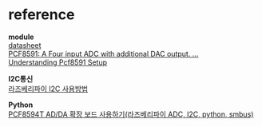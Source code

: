 # reference
**module**  
[datasheet](https://pdf1.alldatasheet.com/datasheet-pdf/view/18222/PHILIPS/PCF8591.html)  
[PCF8591: A Four input ADC with additional DAC output. ...](https://www.best-microcontroller-projects.com/pcf8591.html)  
[Understanding Pcf8591 Setup](https://forums.raspberrypi.com/viewtopic.php?t=177559)  
  
**I2C통신**  
[라즈베리파이 I2C 사용방법](https://m.blog.naver.com/chgy2131/221922893758)  
  
**Python**  
[PCF8594T AD/DA 확장 보드 사용하기(라즈베리파이 ADC, I2C, python, smbus)](https://m.blog.naver.com/PostView.naver?isHttpsRedirect=true&blogId=roboholic84&logNo=220497674350)  
